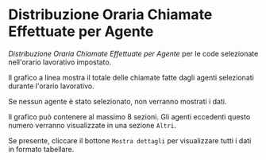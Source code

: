 # Distribuzione Oraria Chiamate Effettuate per Agente

*Distribuzione Oraria Chiamate Effettuate per Agente* per le code 
selezionate nell'orario lavorativo impostato.

Il grafico a linea mostra il totale delle chiamate fatte dagli agenti 
selezionati durante l'orario lavorativo.

Se nessun agente è stato selezionato, non verranno mostrati i dati.

Il grafico può contenere al massimo 8 sezioni. Gli agenti eccedenti questo
numero verranno visualizzate in una sezione `Altri`.

Se presente, cliccare il bottone `Mostra dettagli` per visualizzare
tutti i dati in formato tabellare.
